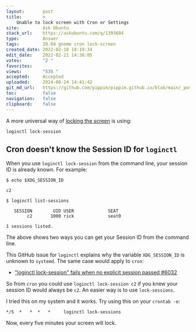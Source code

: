 ```yaml
---
layout:       post
title:        >
    Unable to lock screen with Cron or Settings
site:         Ask Ubuntu
stack_url:    https://askubuntu.com/q/1393684
type:         Answer
tags:         20.04 gnome cron lock-screen
created_date: 2022-02-18 18:19:34
edit_date:    2022-02-21 14:36:05
votes:        "2 "
favorites:    
views:        "535 "
accepted:     Accepted
uploaded:     2024-08-24 14:41:42
git_md_url:   https://github.com/pippim/pippim.github.io/blob/main/_posts/2022/2022-02-18-Unable-to-lock-screen-with-Cron-or-Settings.md
toc:          false
navigation:   false
clipboard:    false
---
```


A more universal way of [locking the screen](https://wiki.archlinux.org/title/Session_lock) is using:

``` 
loginctl lock-session
```

## Cron doesn't know the Session ID for `loginctl`

When you use `loginctl lock-session` from the command line, your session ID is already known. For example:

``` shell
$ echo $XDG_SESSION_ID

c2

$ loginctl list-sessions

   SESSION        UID USER             SEAT            
        c2       1000 rick             seat0           

1 sessions listed.
```

The above shows two ways you can get your Session ID from the command line.

This GitHub issue for `loginctl` explains why the variable `XDG_SESSION_ID` is unknown to `systemd`. The same case would apply to `cron`:

- [ "loginctl lock-session" fails when no explicit session passed #6032 ](https://github.com/systemd/systemd/issues/6032)

So from `cron` you could use `loginctl lock-session c2` if you knew your session ID would always be `c2`. An easier way is to use `lock-sessions`.

I tried this on my system and it works. Try using this on your `crontab -e`:

``` 
*/5  *   *  *   *     loginctl lock-sessions
```

Now, every five minutes your screen will lock.

